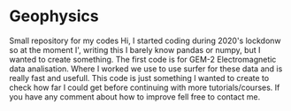 # Geophysics
Small repository for my codes
Hi, I started coding during 2020's lockdonw so at the moment I', writing this I barely know pandas or numpy, but I wanted to create something. The first code is for GEM-2 Electromagnetic data analisation. Where I worked we use to use surfer for these data and is really fast and usefull. This code is just something I wanted to create to check how far I could get before continuing with more tutorials/courses. If you have any comment about how to improve fell free to contact me.
